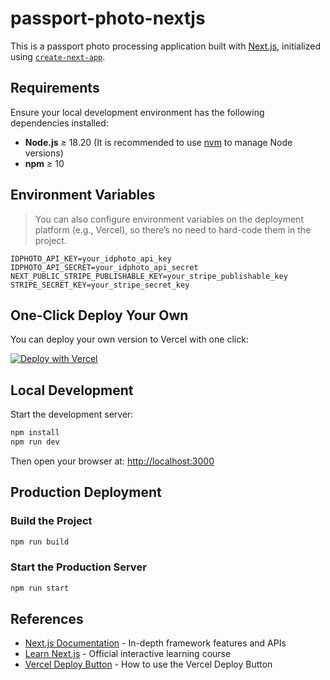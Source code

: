 # passport-photo-nextjs

This is a passport photo processing application built with [Next.js](https://nextjs.org), initialized using [`create-next-app`](https://nextjs.org/docs/app/api-reference/cli/create-next-app).

## Requirements

Ensure your local development environment has the following dependencies installed:

- **Node.js** ≥ 18.20 (It is recommended to use [nvm](https://github.com/nvm-sh/nvm) to manage Node versions)
- **npm** ≥ 10

## Environment Variables

> You can also configure environment variables on the deployment platform (e.g., Vercel), so there’s no need to hard-code them in the project.

```env
IDPHOTO_API_KEY=your_idphoto_api_key
IDPHOTO_API_SECRET=your_idphoto_api_secret
NEXT_PUBLIC_STRIPE_PUBLISHABLE_KEY=your_stripe_publishable_key
STRIPE_SECRET_KEY=your_stripe_secret_key
```

## One-Click Deploy Your Own

You can deploy your own version to Vercel with one click:

[![Deploy with Vercel](https://vercel.com/button)](https://vercel.com/new/clone?repository-url=https%3A%2F%2Fgithub.com%2Fprodonly%2Fpassport-photo-nextjs&env=IDPHOTO_API_KEY,IDPHOTO_API_SECRET,NEXT_PUBLIC_STRIPE_PUBLISHABLE_KEY,NEXT_PUBLIC_PER_ADDITIONAL_PHOTO_PRICE_IN_CENT,STRIPE_SECRET_KEY&project-name=passport-photo-nextjs&repository-name=passport-photo-nextjs)

## Local Development

Start the development server:

```bash
npm install
npm run dev
```

Then open your browser at: [http://localhost:3000](http://localhost:3000)

## Production Deployment

### Build the Project

```bash
npm run build
```

### Start the Production Server

```bash
npm run start
```

## References

- [Next.js Documentation](https://nextjs.org/docs) - In-depth framework features and APIs
- [Learn Next.js](https://nextjs.org/learn) - Official interactive learning course
- [Vercel Deploy Button](https://vercel.com/docs/deploy-button) - How to use the Vercel Deploy Button
